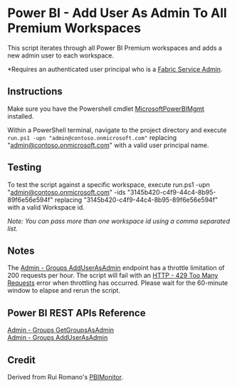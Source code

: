 # Power BI - Add User As Admin To All Premium Workspaces
This script iterates through all Power BI Premium workspaces and adds a new admin user to each workspace.

*Requires an authenticated user principal who is a [Fabric Service Admin](https://learn.microsoft.com/en-us/power-bi/admin/service-admin-role).

## Instructions
Make sure you have the Powershell cmdlet [MicrosoftPowerBIMgmt](https://learn.microsoft.com/en-us/powershell/power-bi/overview?view=powerbi-ps) installed.

Within a PowerShell terminal, navigate to the project directory and execute `run.ps1 -upn "admin@contoso.onmicrosoft.com"` replacing "admin@contoso.onmicrosoft.com" with a valid user principal name.

## Testing
To test the script against a specific workspace, execute run.ps1 -upn "admin@contoso.onmicrosoft.com" -ids "3145b420-c4f9-44c4-8b95-89f6e56e594f" replacing "3145b420-c4f9-44c4-8b95-89f6e56e594f" with a valid Workspace id.  

_Note: You can pass more than one workspace id using a comma separated list._

## Notes
The [Admin - Groups AddUserAsAdmin](https://learn.microsoft.com/en-us/rest/api/power-bi/admin/groups-add-user-as-admin) endpoint has a throttle limitation of 200 requests per hour. The script will fail with an [HTTP - 429 Too Many Requests](https://developer.mozilla.org/en-US/docs/Web/HTTP/Status/429) error when throttling has occurred. Please wait for the 60-minute window to elapse and rerun the script.

## Power BI REST APIs Reference
[Admin - Groups GetGroupsAsAdmin](https://learn.microsoft.com/en-us/rest/api/power-bi/admin/groups-get-groups-as-admin)  
[Admin - Groups AddUserAsAdmin](https://learn.microsoft.com/en-us/rest/api/power-bi/admin/groups-add-user-as-admin)

## Credit
Derived from Rui Romano's [PBIMonitor](https://github.com/RuiRomano/pbimonitor).
